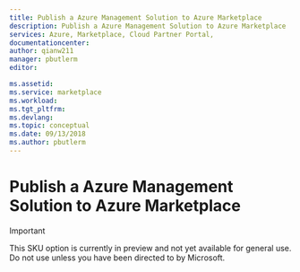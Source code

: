 ```yaml
---
title: Publish a Azure Management Solution to Azure Marketplace 
description: Publish a Azure Management Solution to Azure Marketplace 
services: Azure, Marketplace, Cloud Partner Portal, 
documentationcenter:
author: qianw211
manager: pbutlerm 
editor:

ms.assetid: 
ms.service: marketplace
ms.workload: 
ms.tgt_pltfrm: 
ms.devlang: 
ms.topic: conceptual
ms.date: 09/13/2018
ms.author: pbutlerm
---
```



Publish a Azure Management Solution to Azure Marketplace 
========================================================

> [!IMPORTANT]
> This SKU option is currently in preview and not yet available for general use. Do not use unless you have been directed to by Microsoft.
